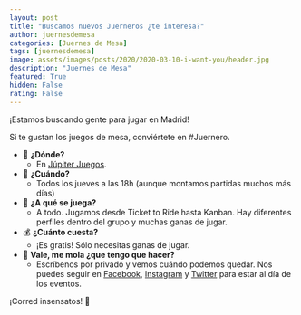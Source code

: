 ```yaml
---
layout: post
title: "Buscamos nuevos Juerneros ¿te interesa?"
author: juernesdemesa
categories: [Juernes de Mesa]
tags: [juernesdemesa]
image: assets/images/posts/2020/2020-03-10-i-want-you/header.jpg
description: "Juernes de Mesa"
featured: True
hidden: False
rating: False
---
```


¡Estamos buscando gente para jugar en Madrid!

Si te gustan los juegos de mesa, conviértete en #Juernero.

- 📍 **¿Dónde?**
  - En [Júpiter Juegos](https://www.jupiterjuegos.com/pagina/jupiter-madrid).
- 📆 **¿Cuándo?**
  - Todos los jueves a las 18h (aunque montamos partidas muchos más días)
- 🎲 **¿A qué se juega?**
  - A todo. Jugamos desde Ticket to Ride hasta Kanban. Hay diferentes perfiles dentro del grupo y muchas ganas de jugar.
- 💰 **¿Cuánto cuesta?**
  - ¡Es gratis! Sólo necesitas ganas de jugar.
- 🤔 **Vale, me mola ¿que tengo que hacer?**
  - Escríbenos por privado y vemos cuándo podemos quedar. Nos puedes seguir en [Facebook](https://www.facebook.com/juernesdemesa/), [Instagram](https://www.instagram.com/juernesdemesa/) y [Twitter](https://twitter.com/juernesdemesa) para estar al día de los eventos.

¡Corred insensatos! 🧙
